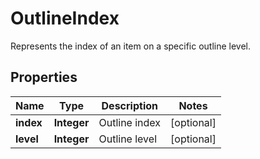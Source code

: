 

# OutlineIndex

Represents the index of an item on a specific outline level.

## Properties

Name | Type | Description | Notes
------------ | ------------- | ------------- | -------------
**index** | **Integer** | Outline index |  [optional]
**level** | **Integer** | Outline level |  [optional]



